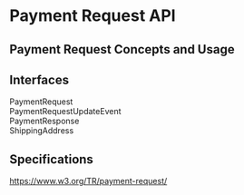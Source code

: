 # Payment Request API

<p class="summary">
  
</p>

## Payment Request Concepts and Usage

## Interfaces

<dl>
  <dt>PaymentRequest</dt>
  <dd></dd>
  <dt>PaymentRequestUpdateEvent</dt>
  <dd></dd>
  <dt>PaymentResponse</dt>
  <dd></dd>
  <dt>ShippingAddress</dt>
  <dd></dd>
</dl>

## Specifications

<https://www.w3.org/TR/payment-request/>
